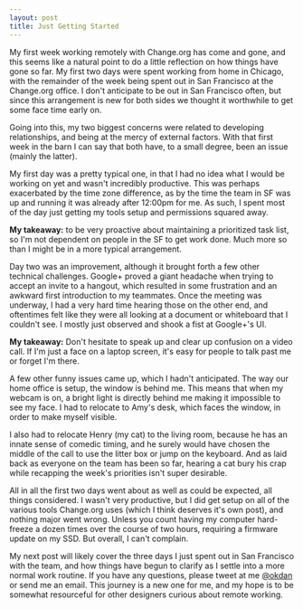 ```yaml
---
layout: post
title: Just Getting Started
---
```


My first week working remotely with Change.org has come and gone, and this seems like a natural point to do a little reflection on how things have gone so far. My first two days were spent working from home in Chicago, with the remainder of the week being spent out in San Francisco at the Change.org office. I don't anticipate to be out in San Francisco often, but since this arrangement is new for both sides we thought it worthwhile to get some face time early on.

Going into this, my two biggest concerns were related to developing relationships, and being at the mercy of external factors. With that first week in the barn I can say that both have, to a small degree, been an issue (mainly the latter).

My first day was a pretty typical one, in that I had no idea what I would be working on yet and wasn't incredibly productive. This was perhaps exacerbated by the time zone difference, as by the time the team in SF was up and running it was already after 12:00pm for me. As such, I spent most of the day just getting my tools setup and permissions squared away.

**My takeaway:** to be very proactive about maintaining a prioritized task list, so I'm not dependent on people in the SF to get work done. Much more so than I might be in a more typical arrangement.

Day two was an improvement, although it brought forth a few other technical challenges. Google+ proved a giant headache when trying to accept an invite to a hangout, which resulted in some frustration and an awkward first introduction to my teammates. Once the meeting was underway, I had a very hard time hearing those on the other end, and oftentimes felt like they were all looking at a document or whiteboard that I couldn't see. I mostly just observed and shook a fist at Google+'s UI.

**My takeaway:** Don't hesitate to speak up and clear up confusion on a video call. If I'm just a face on a laptop screen, it's easy for people to talk past me or forget I'm there.

A few other funny issues came up, which I hadn't anticipated. The way our home office is setup, the window is behind me. This means that when my webcam is on, a bright light is directly behind me making it impossible to see my face. I had to relocate to Amy's desk, which faces the window, in order to make myself visible.

I also had to relocate Henry (my cat) to the living room, because he has an innate sense of comedic timing, and he surely would have chosen the middle of the call to use the litter box or jump on the keyboard. And as laid back as everyone on the team has been so far, hearing a cat bury his crap while recapping the week's priorities isn't super desirable.

All in all the first two days went about as well as could be expected, all things considered. I wasn't very productive, but I did get setup on all of the various tools Change.org uses (which I think deserves it's own post), and nothing major went wrong. Unless you count having my computer hard-freeze a dozen times over the course of two hours, requiring a firmware update on my SSD. But overall, I can't complain.

My next post will likely cover the three days I just spent out in San Francisco with the team, and how things have begun to clarify as I settle into a more normal work routine. If you have any questions, please tweet at me [@okdan](http://www.twitter.com/okdan "Tweet at me") or send me an email. This journey is a new one for me, and my hope is to be somewhat resourceful for other designers curious about remote working.